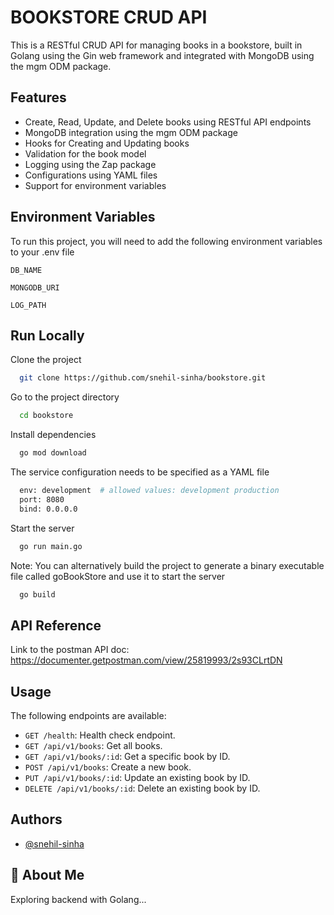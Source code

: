 
# BOOKSTORE CRUD API

This is a RESTful CRUD API for managing books in a bookstore, built in Golang using the Gin web framework and integrated with MongoDB using the mgm ODM package.


## Features

- Create, Read, Update, and Delete books using RESTful API endpoints
- MongoDB integration using the mgm ODM package
- Hooks for Creating and Updating books
- Validation for the book model
- Logging using the Zap package
- Configurations using YAML files
- Support for environment variables



## Environment Variables

To run this project, you will need to add the following environment variables to your .env file

`DB_NAME`

`MONGODB_URI`

`LOG_PATH`


## Run Locally

Clone the project

```bash
  git clone https://github.com/snehil-sinha/bookstore.git
```

Go to the project directory

```bash
  cd bookstore
```

Install dependencies

```bash
  go mod download
```

The service configuration needs to be specified as a YAML file

```bash
  env: development  # allowed values: development production
  port: 8080
  bind: 0.0.0.0
```

Start the server

```bash
  go run main.go
```

Note: You can alternatively build the project to generate a binary executable file called goBookStore and use it to start the server

```bash
  go build
```




## API Reference

Link to the postman API doc: https://documenter.getpostman.com/view/25819993/2s93CLrtDN
## Usage

The following endpoints are available:

- `GET /health`: Health check endpoint.
- `GET /api/v1/books`: Get all books.
- `GET /api/v1/books/:id`: Get a specific book by ID.
- `POST /api/v1/books`: Create a new book.
- `PUT /api/v1/books/:id`: Update an existing book by ID.
- `DELETE /api/v1/books/:id`: Delete an existing book by ID.


## Authors

- [@snehil-sinha](https://github.com/Lord-Lava)


## 🚀 About Me
Exploring backend with Golang...

